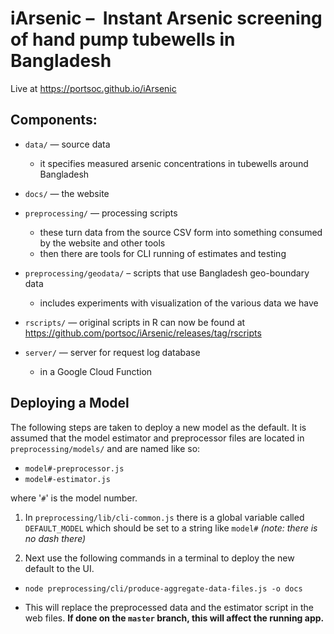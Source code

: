 # iArsenic –  Instant Arsenic screening of hand pump tubewells in Bangladesh

Live at https://portsoc.github.io/iArsenic

## Components:

* `data/` — source data
  * it specifies measured arsenic concentrations in tubewells around Bangladesh

* `docs/` — the website

* `preprocessing/` — processing scripts
  * these turn data from the source CSV form into something consumed by the website and other tools
  * then there are tools for CLI running of estimates and testing

* `preprocessing/geodata/` – scripts that use Bangladesh geo-boundary data
  * includes experiments with visualization of the various data we have

* `rscripts/` — original scripts in R can now be found at https://github.com/portsoc/iArsenic/releases/tag/rscripts

* `server/` — server for request log database
  * in a Google Cloud Function

## Deploying a Model

The following steps are taken to deploy a new model as the default. It is assumed that the model estimator and preprocessor files are located in `preprocessing/models/` and are named like so:

* `model#-preprocessor.js`
* `model#-estimator.js`

where '`#`' is the model number.

1. In `preprocessing/lib/cli-common.js` there is a global variable called `DEFAULT_MODEL` which should be set to a string like `model#` _(note: there is no dash there)_

2. Next use the following commands in a terminal to deploy the new default to the UI.

  * `node preprocessing/cli/produce-aggregate-data-files.js -o docs`

  * This will replace the preprocessed data and the estimator script in the web files. **If done on the `master` branch, this will affect the running app.**
